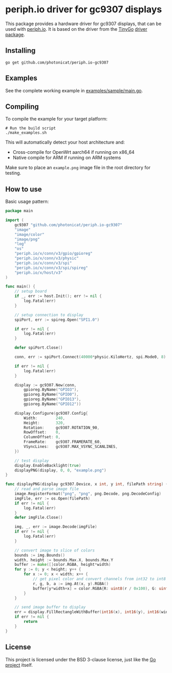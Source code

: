 # periph.io driver for gc9307 displays

This package provides a hardware driver for gc9307 displays, that can be used with [periph.io](https://periph.io/).
It is based on the driver from the [TinyGo](https://tinygo.org) [driver package](https://github.com/tinygo-org/drivers).


## Installing

```shell
go get github.com/photonicat/periph.io-gc9307
```

## Examples

See the complete working example in [examples/sample/main.go](examples/sample/main.go).

## Compiling

To compile the example for your target platform:

```shell
# Run the build script
./make_examples.sh
```

This will automatically detect your host architecture and:
- Cross-compile for OpenWrt aarch64 if running on x86_64
- Native compile for ARM if running on ARM systems

Make sure to place an `example.png` image file in the root directory for testing.

## How to use

Basic usage pattern:

```go
package main

import (
	gc9307 "github.com/photonicat/periph.io-gc9307"
	"image"
	"image/color"
	"image/png"
	"log"
	"os"
	"periph.io/x/conn/v3/gpio/gpioreg"
	"periph.io/x/conn/v3/physic"
	"periph.io/x/conn/v3/spi"
	"periph.io/x/conn/v3/spi/spireg"
	"periph.io/x/host/v3"
)

func main() {
	// setup board
	if _, err := host.Init(); err != nil {
		log.Fatal(err)
	}

	// setup connection to display
	spiPort, err := spireg.Open("SPI1.0")

	if err != nil {
		log.Fatal(err)
	}

	defer spiPort.Close()

	conn, err := spiPort.Connect(40000*physic.KiloHertz, spi.Mode0, 8)

	if err != nil {
		log.Fatal(err)
	}

	display := gc9307.New(conn,
		gpioreg.ByName("GPIO3"),
		gpioreg.ByName("GPIO0"),
		gpioreg.ByName("GPIO13"),
		gpioreg.ByName("GPIO12"))

	display.Configure(gc9307.Config{
		Width:        240,
		Height:       320,
		Rotation:     gc9307.ROTATION_90,
		RowOffset:    0,
		ColumnOffset: 0,
		FrameRate:    gc9307.FRAMERATE_60,
		VSyncLines:   gc9307.MAX_VSYNC_SCANLINES,
	})

	// test display
	display.EnableBacklight(true)
	displayPNG(display, 0, 0, "example.png")
}

func displayPNG(display gc9307.Device, x int, y int, filePath string) {
	// read and parse image file
	image.RegisterFormat("png", "png", png.Decode, png.DecodeConfig)
	imgFile, err := os.Open(filePath)
	if err != nil {
		log.Fatal(err)
	}
	defer imgFile.Close()

	img, _, err := image.Decode(imgFile)
	if err != nil {
		log.Fatal(err)
	}

	// convert image to slice of colors
	bounds := img.Bounds()
	width, height := bounds.Max.X, bounds.Max.Y
	buffer := make([]color.RGBA, height*width)
	for y := 0; y < height; y++ {
		for x := 0; x < width; x++ {
			// get pixel color and convert channels from int32 to int8
			r, g, b, a := img.At(x, y).RGBA()
			buffer[y*width+x] = color.RGBA{R: uint8(r / 0x100), G: uint8(g / 0x100), B: uint8(b / 0x100), A: uint8(a / 0x100)}
		}
	}

	// send image buffer to display
	err = display.FillRectangleWithBuffer(int16(x), int16(y), int16(width), int16(height), buffer)
	if err != nil {
		return
	}
}
```

## License

This project is licensed under the BSD 3-clause license, just like the [Go project](https://golang.org/LICENSE) itself.
